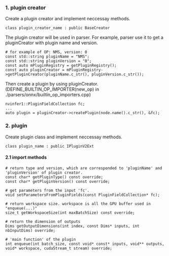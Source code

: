 
### 1. plugin creator
Create a plugin creator and implement neccessay methods.
```
class plugin_creator_name : public BaseCreator
```
The plugin creator will be used in parser.
For example, parser use it to get a pluginCreator with plugin name and version. 
```
# for example of OP: NMS, version: 0
const std::string pluginName = "NMS";
const std::string pluginVersion = "0";
const auto mPluginRegistry = getPluginRegistry();
const auto pluginCreator = mPluginRegistry->getPluginCreator(pluginName.c_str(), pluginVersion.c_str());
```
Then create a plugin by using pluginCreator. (DEFINE_BUILTIN_OP_IMPORTER(new_op) in ./parsers/onnx/builtin_op_importers.cpp)
```
nvinfer1::PluginFieldCollection fc;
...
auto plugin = pluginCreator->createPlugin(node.name().c_str(), &fc);
```

### 2. plugin
Create plugin class and implement neccessay methods.
```
class plugin_name : public IPluginV2Ext
```
#### 2.1 import methods
```
# return type and version, which are corresponded to 'pluginName' and 'pluginVersion' of plugin creator.
const char* getPluginType() const override;
const char* getPluginVersion() const override;

# get parameters from the input 'fc'.
void setParametersFromPluginFields(const PluginFieldCollection* fc);

# return workspace size. workspace is all the GPU buffer used in "enqueue(...)"
size_t getWorkspaceSize(int maxBatchSize) const override;

# return the dimension of outputs
Dims getOutputDimensions(int index, const Dims* inputs, int nbInputDims) override;

# 'main function' of the plugin
int enqueue(int batch_size, const void* const* inputs, void** outputs, void* workspace, cudaStream_t stream) override;
```
